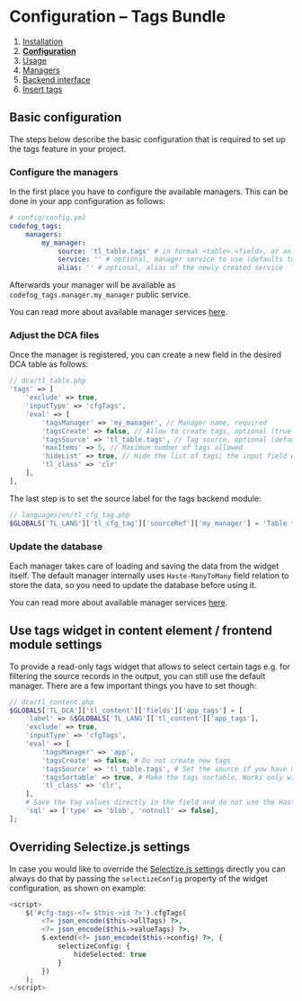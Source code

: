 # Configuration – Tags Bundle

1. [Installation](01-installation.md)
2. [**Configuration**](02-config.md)
3. [Usage](03-usage.md)
4. [Managers](04-managers.md)
5. [Backend interface](05-backend.md)
6. [Insert tags](06-insert-tags.md)

## Basic configuration 

The steps below describe the basic configuration that is required to set up the tags feature in your project.

### Configure the managers

In the first place you have to configure the available managers. This can be done in your app configuration as follows:

```yml
# config/config.yml
codefog_tags:
    managers:
        my_manager:
            source: 'tl_table.tags' # in format <table>.<field>, or an array of such
            service: '' # optional, manager service to use (defaults to "codefog_tags.default_manager")
            alias: '' # optional, alias of the newly created service
```

Afterwards your manager will be available as `codefog_tags.manager.my_manager` public service. 

You can read more about available manager services [here](04-managers.md).  

### Adjust the DCA files

Once the manager is registered, you can create a new field in the desired DCA table as follows:

```php
// dca/tl_table.php
'tags' => [
    'exclude' => true,
    'inputType' => 'cfgTags',
    'eval' => [
        'tagsManager' => 'my_manager', // Manager name, required
        'tagsCreate' => false, // Allow to create tags, optional (true by default)
        'tagsSource' => 'tl_table.tags', // Tag source, optional (defaults to current table and current field)
        'maxItems' => 5, // Maximum number of tags allowed
        'hideList' => true, // Hide the list of tags; the input field will be still visible
        'tl_class' => 'clr'
    ],
],
```

The last step is to set the source label for the tags backend module:

```php
// languages/en/tl_cfg_tag.php
$GLOBALS['TL_LANG']['tl_cfg_tag']['sourceRef']['my_manager'] = 'Table tags';
```

### Update the database

Each manager takes care of loading and saving the data from the widget itself. The default manager internally uses 
`Haste-ManyToMany` field relation to store the data, so you need to update the database before using it.

You can read more about available manager services [here](04-managers.md).  

## Use tags widget in content element / frontend module settings 

To provide a read-only tags widget that allows to select certain tags e.g. for filtering the source records in the output,
you can still use the default manager. There are a few important things you have to set though:    

```php
// dca/tl_content.php
$GLOBALS['TL_DCA']['tl_content']['fields']['app_tags'] = [
    'label' => &$GLOBALS['TL_LANG']['tl_content']['app_tags'],
    'exclude' => true,
    'inputType' => 'cfgTags',
    'eval' => [
        'tagsManager' => 'app',
        'tagsCreate' => false, # Do not create new tags
        'tagsSource' => 'tl_table.tags', # Set the source if you have multiple of them
        'tagsSortable' => true, # Make the tags sortable. Works only with the tag values saved directly in the field (see below).
        'tl_class' => 'clr',
    ],
    # Save the tag values directly in the field and do not use the Haste-ManyToMany relation
    'sql' => ['type' => 'blob', 'notnull' => false],
];
```

## Overriding Selectize.js settings

In case you would like to override the [Selectize.js settings](https://github.com/selectize/selectize.js/blob/master/docs/usage.md) 
directly you can always do that by passing the `selectizeConfig` property of the widget configuration, as shown on example:

```php
<script>
    $('#cfg-tags-<?= $this->id ?>').cfgTags(
        <?= json_encode($this->allTags) ?>, 
        <?= json_encode($this->valueTags) ?>, 
        $.extend(<?= json_encode($this->config) ?>, { 
            selectizeConfig: {
                hideSelected: true
            }
        })
    );
</script>
```
